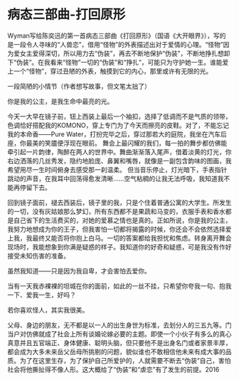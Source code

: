 # 病态三部曲-打回原形

Wyman写给陈奕迅的第一首病态三部曲《打回原形》（国语《大开眼界》），写的是一段令人寻味的“人兽恋”，借用“怪物”的外表描述出对于爱情的心理。“怪物”因为爱女主爱得深切，所以用力去“伪装”，再去不断地保护“伪装”，不断地挣扎想卸下“伪装”。在我看来“怪物”一切的“伪装”和“挣扎”，可能只为守护她一生。谁能爱上一个“怪物”，穿过丑陋的外表，触摸到它的内心，那里或许有无限的光。

一段简陋的小情节（作者想写故事，但文笔太拙了）

你是我的公主，是我生命中最亮的光。

今天一大早在镜子前，钮上西装上最后一个袖扣，选择了低调而不是气质的领带，色调恰好搭配我的KOMONO，穿上专门为了今天而擦亮的皮鞋。对了，不能忘记我的本命香——Pure Water，打扮完毕之后，穿过那若大的庭院，我坐在汽车后座，你最美的笑靥便浮现在眼前。
舞会上最闪耀的我们，每一拍的舞步都仿佛能牵引起一片韵律，陶醉在两人的世界中。舞曲渐渐落入尾声，借着淡黄的灯光，你右边洒落的几丝秀发，隐约地脸庞、鼻翼和嘴唇，就像是一副包含韵味的图画，我希望用尽一生时间俯身去感受那一刹温柔。
但当音乐停止，灯光暗下，手表指针跳动的声音，在我耳中回荡得愈发清晰......空气粘稠的让我无法呼吸，我知道我不能再停留下去。

回到镜子面前，褪去西装后，镜子里的我，只是个住着普通公寓的大学生。所发生的一切，没有灰姑娘那么梦幻，所有东西都不是果蔬和马变的，衣服手表和香水都是自己省下的生活费买的，对她的爱慕之情也是真的。正如所说，你是我的公主，我努力地想成为你的王子，但我害怕一切都将揭露的时候，你还会不会依然选择爱上我，我最终又能否将你抱上白马。一切的答案都给我担忧和焦虑。转身离开舞会现场时，我能想象到你满是疑惑的样子。我知道你的好奇和疑惑，可是我没有作好接受未知伤害的准备。

虽然我知道——只是因为我自卑，才会害怕去爱你。

当有一天我赤裸裸的坦城在你的面前，如此的一丝不挂，只希望你夸我一句、抱我一下、爱我一生，好吗？

若你喜欢怪人，其实我很美。

父母、身边的朋友，无不都是以一人的出生身世为标准，去划分人的三五九等。门当户对仿佛就成了社会上所有谈婚论嫁必要的主题。即使一个小伙子有多么的真心真意并且五官端正、身体健康、聪明头脑，但只要他不是出身名门或者家景丰厚，都会成为大多未来岳父岳母所挑剔的问题，貌似谁也不敢相信他未来有成大事的品质。为了在这里生存，为了保护自己所爱护的，人就需要不断去“伪装”自己，害怕社会将他撕扯得不像人形。这大概给了“伪装”和“虐恋”有了发生的前提。2016